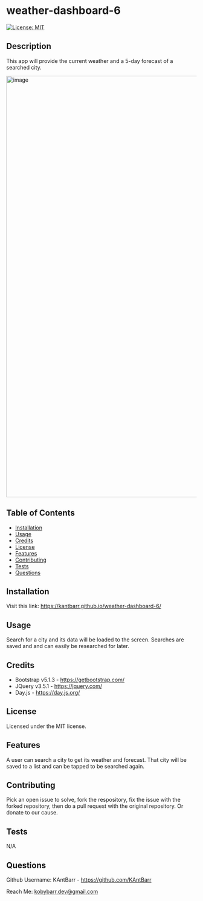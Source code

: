 # weather-dashboard-6
[![License: MIT](https://img.shields.io/badge/License-MIT-yellow.svg)](https://opensource.org/licenses/MIT)

## Description
This app will provide the current weather and a 5-day forecast of a searched city.

<img width="1114" alt="image" src="https://github.com/KAntBarr/weather-dashboard-6/assets/70618192/f4ee6ef0-a990-4660-957d-dd591e20bd76">


## Table of Contents
- [Installation](#Installation)
- [Usage](#Usage)
- [Credits](#Credits)
- [License](#License)
- [Features](#Features)
- [Contributing](#Contributing)
- [Tests](#Tests)
- [Questions](#Questions)

## Installation
Visit this link: https://kantbarr.github.io/weather-dashboard-6/

## Usage
Search for a city and its data will be loaded to the screen. Searches are saved and and can easily be researched for later.

## Credits
* Bootstrap v5.1.3 - https://getbootstrap.com/
* JQuery v3.5.1 - https://jquery.com/ 
* Day.js - https://day.js.org/

## License
Licensed under the MIT license.

## Features
A user can search a city to get its weather and forecast. That city will be saved to a list and can be tapped to be searched again.

## Contributing
Pick an open issue to solve, fork the respository, fix the issue with the forked repository, then do a pull request with the original repository. Or donate to our cause.

## Tests
N/A

## Questions
Github Username: KAntBarr - https://github.com/KAntBarr

Reach Me: kobybarr.dev@gmail.com
